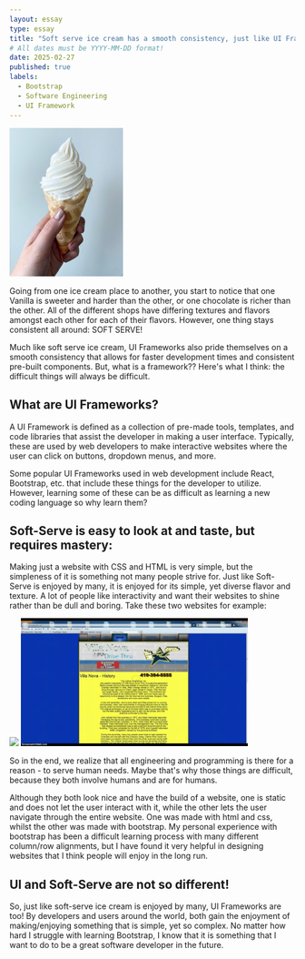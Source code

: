 ```yaml
---
layout: essay
type: essay
title: "Soft serve ice cream has a smooth consistency, just like UI Frameworks!"
# All dates must be YYYY-MM-DD format!
date: 2025-02-27
published: true
labels:
  - Bootstrap
  - Software Engineering
  - UI Framework
---
```


<img width="200px" class="rounded float-start pe-4" src="../img/soft-serve-vanilla-ice-cream-recipe.png">

Going from one ice cream place to another, you start to notice that one Vanilla is sweeter and harder than the other, or one chocolate is richer than the other. All of the different shops have differing textures and flavors amongst each other for each of their flavors. However, one thing stays consistent all around: SOFT SERVE! 

Much like soft serve ice cream, UI Frameworks also pride themselves on a smooth consistency that allows for faster development times and consistent pre-built components. But, what is a framework??
Here's what I think: the difficult things will always be difficult.

## What are UI Frameworks?

A UI Framework is defined as a collection of pre-made tools, templates, and code libraries that assist the developer in making a user interface. Typically, these are used by web developers to make interactive websites where the user can click on buttons, dropdown menus, and more. 

Some popular UI Frameworks used in web development include React, Bootstrap, etc. that include these things for the developer to utilize. However, learning some of these can be as difficult as learning a new coding language so why learn them?

## Soft-Serve is easy to look at and taste, but requires mastery:
Making just a website with CSS and HTML is very simple, but the simpleness of it is something not many people strive for. Just like Soft-Serve is enjoyed by many, it is enjoyed for its simple, yet diverse flavor and texture. A lot of people like interactivity and want their websites to shine rather than be dull and boring. Take these two websites for example:

<img width="400px" class="rounded float-start pe-4" src="../img/Screenshot 2025-02-24 at 6.42.07 PM.png">
<img width="400px" class="rounded float-start pe-4" src="../img/badexample.jpg">

So in the end, we realize that all engineering and programming is there for a reason - to serve human needs. Maybe that's why those things are difficult, because they both involve humans and are for humans.

Although they both look nice and have the build of a website, one is static and does not let the user interact with it, while the other lets the user navigate through the entire website. One was made with html and css, whilst the other was made with bootstrap. My personal experience with bootstrap has been a difficult learning process with many different column/row alignments, but I have found it very helpful in designing websites that I think people will enjoy in the long run.

## UI and Soft-Serve are not so different!

So, just like soft-serve ice cream is enjoyed by many, UI Frameworks are too! By developers and users around the world, both gain the enjoyment of making/enjoying something that is simple, yet so complex. No matter how hard I struggle with learning Bootstrap, I know that it is something that I want to do to be a great software developer in the future.
